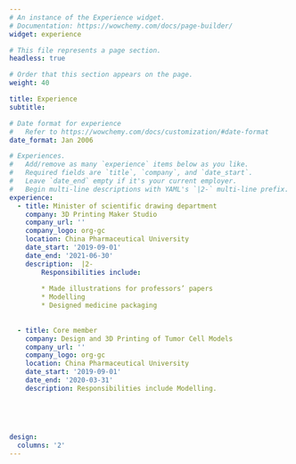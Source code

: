 ```yaml
---
# An instance of the Experience widget.
# Documentation: https://wowchemy.com/docs/page-builder/
widget: experience

# This file represents a page section.
headless: true

# Order that this section appears on the page.
weight: 40

title: Experience
subtitle:

# Date format for experience
#   Refer to https://wowchemy.com/docs/customization/#date-format
date_format: Jan 2006

# Experiences.
#   Add/remove as many `experience` items below as you like.
#   Required fields are `title`, `company`, and `date_start`.
#   Leave `date_end` empty if it's your current employer.
#   Begin multi-line descriptions with YAML's `|2-` multi-line prefix.
experience:
  - title: Minister of scientific drawing department
    company: 3D Printing Maker Studio
    company_url: ''
    company_logo: org-gc
    location: China Pharmaceutical University
    date_start: '2019-09-01'
    date_end: '2021-06-30'
    description:  |2-
        Responsibilities include:
        
        * Made illustrations for professors’ papers
        * Modelling
        * Designed medicine packaging
        
        
  - title: Core member
    company: Design and 3D Printing of Tumor Cell Models
    company_url: ''
    company_logo: org-gc
    location: China Pharmaceutical University
    date_start: '2019-09-01'
    date_end: '2020-03-31'
    description: Responsibilities include Modelling. 
       

    
  

design:
  columns: '2'
---
```

